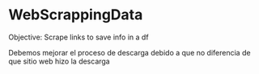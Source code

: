 # WebScrappingData
Objective: Scrape links to save info in a df


Debemos mejorar el proceso de descarga 
debido a que no diferencia de que sitio web hizo la descarga